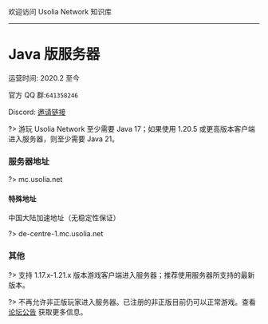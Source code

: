 欢迎访问 Usolia Network 知识库

----------

# Java 版服务器

运营时间: 2020.2 至今

官方 QQ 群:`641358246`

Discord: [邀请链接](https://discord.gg/hDNMZv5)

?> 游玩 Usolia Network 至少需要 Java 17；如果使用 1.20.5 或更高版本客户端进入服务器，则至少需要 Java 21。

### 服务器地址

?> mc.usolia.net

#### 特殊地址

中国大陆加速地址（无稳定性保证）

?> de-centre-1.mc.usolia.net

### 其他

?> 支持 1.17.x-1.21.x 版本游戏客户端进入服务器；推荐使用服务器所支持的最新版本。

?> 不再允许非正版玩家进入服务器。已注册的非正版目前仍可以正常游戏。查看 [论坛公告](https://usolia.net/threads/365/) 获取更多信息。
